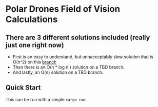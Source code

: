 
# Polar Drones Field of Vision Calculations

## There are 3 different solutions included (really just one right now)

- First is an easy to understand, but unnacceptably slow solution that is O(n^2) on this [branch](https://github.com/benracine/drones-polar/tree/naive-On2)
- Then there is an O(n * log n ) solution on a TBD branch.
- And lastly, an O(n) solution on a TBD branch.

## Quick Start

This can be run with a simple `cargo run`.
